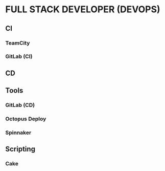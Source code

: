# FULL STACK DEVELOPER (DEVOPS)

## CI

### TeamCity
### GitLab (CI)


## CD
## Tools
### GitLab (CD)
### Octopus Deploy
### Spinnaker

## Scripting
### Cake
